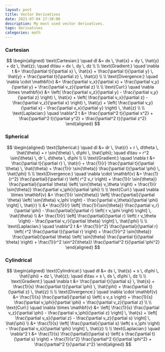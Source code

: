 ```yaml
---
layout: post
title: Vector Derivatives
date: 2021-07-04 17:39:00
description: My most used vector derivatives.
tags: derivatives
categories: math
---
```


### Cartesian

$$
\begin{aligned}
\text{Cartesian:} \quad dl &= dx \, \hat{x} + dy \, \hat{y} + dz \, \hat{z}; \quad d\tau = dx \, dy \, dz \\
\\
\text{Gradient:} \quad \nabla t &= \frac{\partial t}{\partial x} \, \hat{x} + \frac{\partial t}{\partial y} \, \hat{y} + \frac{\partial t}{\partial z} \, \hat{z} \\
\\
\text{Divergence:} \quad \nabla \cdot \mathbf{v} &= \frac{\partial v_x}{\partial x} + \frac{\partial v_y}{\partial y} + \frac{\partial v_z}{\partial z} \\
\\
\text{Curl:} \quad \nabla \times \mathbf{v} &= \left( \frac{\partial v_z}{\partial y} - \frac{\partial v_y}{\partial z} \right) \, \hat{x} + \left( \frac{\partial v_x}{\partial z} - \frac{\partial v_z}{\partial x} \right) \, \hat{y} + \left( \frac{\partial v_y}{\partial x} - \frac{\partial v_x}{\partial y} \right) \, \hat{z} \\
\\
\text{Laplacian:} \quad \nabla^2 t &= \frac{\partial^2 t}{\partial x^2} + \frac{\partial^2 t}{\partial y^2} + \frac{\partial^2 t}{\partial z^2}
\end{aligned}
$$


### Spherical

$$
\begin{aligned}
\text{Spherical:} \quad dl &= dr \, \hat{r} + r \, d\theta \, \hat{\theta} + r \sin{\theta} \, d\phi \, \hat{\phi}; \quad d\tau = r^2 \sin{\theta} \, dr \, d\theta \, d\phi \\
\\
\text{Gradient:} \quad \nabla t &= \frac{\partial t}{\partial r} \, \hat{r} + \frac{1}{r} \frac{\partial t}{\partial \theta} \, \hat{\theta} + \frac{1}{r \sin{\theta}} \frac{\partial t}{\partial \phi} \, \hat{\phi} \\
\\
\text{Divergence:} \quad \nabla \cdot \mathbf{v} &= \frac{1}{r^2} \frac{\partial}{\partial r} \left( r^2 v_r \right) + \frac{1}{r \sin{\theta}} \frac{\partial}{\partial \theta} \left( \sin{\theta} v_\theta \right) + \frac{1}{r \sin{\theta}} \frac{\partial v_\phi}{\partial \phi} \\
\\
\text{Curl:} \quad \nabla \times \mathbf{v} &= \frac{1}{r \sin{\theta}} \left[ \frac{\partial}{\partial \theta} \left( \sin{\theta} v_\phi \right) - \frac{\partial v_\theta}{\partial \phi} \right] \, \hat{r} \\
&+ \frac{1}{r} \left[ \frac{1}{\sin{\theta}} \frac{\partial v_r}{\partial \phi} - \frac{\partial}{\partial r} \left( r v_\phi \right) \right] \, \hat{\theta} \\
&+ \frac{1}{r} \left[ \frac{\partial}{\partial r} \left( r v_\theta \right) - \frac{\partial v_r}{\partial \theta} \right] \, \hat{\phi} \\
\\
\text{Laplacian:} \quad \nabla^2 t &= \frac{1}{r^2} \frac{\partial}{\partial r} \left( r^2 \frac{\partial t}{\partial r} \right) + \frac{1}{r^2 \sin{\theta}} \frac{\partial}{\partial \theta} \left( \sin{\theta} \frac{\partial t}{\partial \theta} \right) + \frac{1}{r^2 \sin^2{\theta}} \frac{\partial^2 t}{\partial \phi^2}
\end{aligned}
$$

### Cylindrical

$$
\begin{aligned}
\text{Cylindrical:} \quad dl &= ds \, \hat{s} + s \, d\phi \, \hat{\phi} + dz \, \hat{z}; \quad d\tau = s \, ds \, d\phi \, dz \\
\\
\text{Gradient:} \quad \nabla t &= \frac{\partial t}{\partial s} \, \hat{s} + \frac{1}{s} \frac{\partial t}{\partial \phi} \, \hat{\phi} + \frac{\partial t}{\partial z} \, \hat{z} \\
\\
\text{Divergence:} \quad \nabla \cdot \mathbf{v} &= \frac{1}{s} \frac{\partial}{\partial s} \left( s v_s \right) + \frac{1}{s} \frac{\partial v_\phi}{\partial \phi} + \frac{\partial v_z}{\partial z} \\
\\
\text{Curl:} \quad \nabla \times \mathbf{v} &= \left[ \frac{1}{s} \frac{\partial v_z}{\partial \phi} - \frac{\partial v_\phi}{\partial z} \right] \, \hat{s} + \left[ \frac{\partial v_s}{\partial z} - \frac{\partial v_z}{\partial s} \right] \, \hat{\phi} \\
&+ \frac{1}{s} \left[ \frac{\partial}{\partial s} \left( s v_\phi \right) - \frac{\partial v_s}{\partial \phi} \right] \, \hat{z} \\
\\
\text{Laplacian:} \quad \nabla^2 t &= \frac{1}{s} \frac{\partial}{\partial s} \left( s \frac{\partial t}{\partial s} \right) + \frac{1}{s^2} \frac{\partial^2 t}{\partial \phi^2} + \frac{\partial^2 t}{\partial z^2}
\end{aligned}
$$
